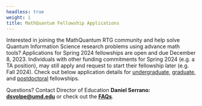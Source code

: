 ```yaml
---
headless: true
weight: 1
title: MathQuantum Fellowship Applications
---
```


Interested in joining the MathQuantum RTG community and help solve Quantum Information Science research problems using advance math tools? Applications for Spring 2024 fellowships are open and due December 8, 2023. Individuals with other funding commitments for Spring 2024 (e.g. a TA position), may still apply and request to start their fellowship later (e.g. Fall 2024). Check out below application details for [undergraduate](#undergraduate), [graduate](#graduate), and [postdoctoral](#postdoc) fellowships.

Questions? Contact Director of Education **Daniel Serrano: dsvolpe@umd.edu** or check out the **[FAQs](/faq)**.
